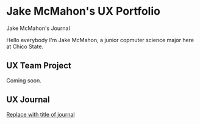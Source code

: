 # Jake McMahon's UX Portfolio
Jake McMahon's Journal


Hello everybody I'm Jake McMahon, a junior copmuter science major here at Chico State.

## UX Team Project

Coming soon.

## UX Journal

[Replace with title of journal](journal/)
